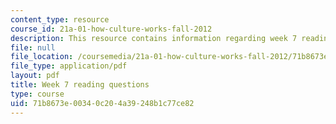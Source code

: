 ```yaml
---
content_type: resource
course_id: 21a-01-how-culture-works-fall-2012
description: This resource contains information regarding week 7 reading questions.
file: null
file_location: /coursemedia/21a-01-how-culture-works-fall-2012/71b8673e00340c204a39248b1c77ce82_MIT21A_01F12_Wk_7_read_que.pdf
file_type: application/pdf
layout: pdf
title: Week 7 reading questions
type: course
uid: 71b8673e-0034-0c20-4a39-248b1c77ce82
---
```

